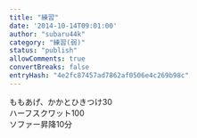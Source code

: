 ```yaml
---
title: "練習"
date: '2014-10-14T09:01:00'
author: "subaru44k"
category: "練習(弱)"
status: "publish"
allowComments: true
convertBreaks: false
entryHash: "4e2fc87457ad7862af0506e4c269b98c"
---
```

ももあげ、かかとひきつけ30<br>
ハーフスクワット100<br>
ソファー昇降10分

